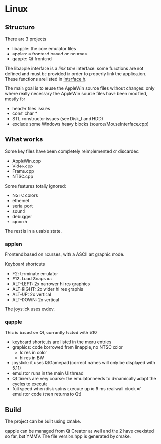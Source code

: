# Linux

## Structure

There are 3 projects

* libapple: the core emulator files
* applen: a frontend based on ncurses
* qapple: Qt frontend

The libapple interface is a *link time* interface: some functions are not defined and must be provided in order to properly link 
the application. These functions are listed in [interface.h](source/linux/interface.h).

The main goal is to reuse the AppleWin source files without changes: only where really necessary the AppleWin source files have
been modified, mostly for

* header files issues
* const char *
* STL constructor issues (see Disk_t and HDD)
* exclude some Windows heavy blocks (source/MouseInterface.cpp)

##  What works

Some key files have been completely reimplemented or discarded:

* AppleWin.cpp
* Video.cpp
* Frame.cpp
* NTSC.cpp

Some features totally ignored:

* NSTC colors
* ethernet
* serial port
* sound
* debugger
* speech

The rest is in a usable state.

### applen

Frontend based on ncurses, with a ASCII art graphic mode.

Keyboard shortcuts

* F2: terminate emulator
* F12: Load Snapshot
* ALT-LEFT: 2x narrower hi res graphics
* ALT-RIGHT: 2x wider hi res graphis
* ALT-UP: 2x vertical
* ALT-DOWN: 2x vertical

The joystick uses evdev.

### qapple

This is based on Qt, currently tested with 5.10

* keyboard shortcuts are listed in the menu entries
* graphics: code borrowed from linapple, no NTSC color
  * lo res in color
  * hi res in BW
* joystick: it uses QtGamepad (correct names will only be displayed with 5.11)
* emulator runs in the main UI thread
* Qt timers are very coarse: the emulator needs to dynamically adapt the cycles to execute
* full speed when disk spins execute up to 5 ms real wall clock of emulator code (then returns to Qt)

## Build

The project can be built using cmake.

qapple can be managed from Qt Creator as well and the 2 have coexisted so far, but YMMV.
The file version.hpp is generated by cmake.
